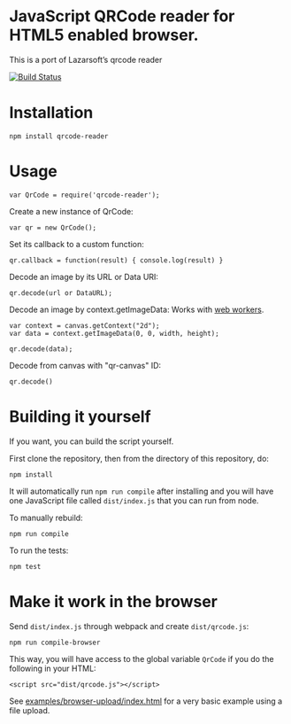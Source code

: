 # JavaScript QRCode reader for HTML5 enabled browser.

This is a port of Lazarsoft’s qrcode reader

[![Build Status](https://travis-ci.org/edi9999/jsqrcode.svg?branch=master&style=flat)](https://travis-ci.org/edi9999/jsqrcode)

# Installation

    npm install qrcode-reader

# Usage

    var QrCode = require('qrcode-reader');

Create a new instance of QrCode:

    var qr = new QrCode();

Set its callback to a custom function:

    qr.callback = function(result) { console.log(result) }

Decode an image by its URL or Data URI:

    qr.decode(url or DataURL);

Decode an image by context.getImageData:
Works with [web workers](https://developer.mozilla.org/en-US/docs/Web/API/Web_Workers_API/Using_web_workers).

    var context = canvas.getContext("2d");
    var data = context.getImageData(0, 0, width, height);

    qr.decode(data);

Decode from canvas with "qr-canvas" ID:

    qr.decode()

# Building it yourself

If you want, you can build the script yourself.

First clone the repository, then from the directory of this repository, do:

    npm install

It will automatically run `npm run compile` after installing and you will have one JavaScript file called `dist/index.js` that you can run from node.

To manually rebuild:

    npm run compile

To run the tests:

    npm test

# Make it work in the browser

Send `dist/index.js` through webpack and create `dist/qrcode.js`:

    npm run compile-browser

This way, you will have access to the global variable `QrCode` if you do the following in your HTML:

    <script src="dist/qrcode.js"></script>

See [examples/browser-upload/index.html](examples/browser-upload/index.html) for a very basic example using a file upload.